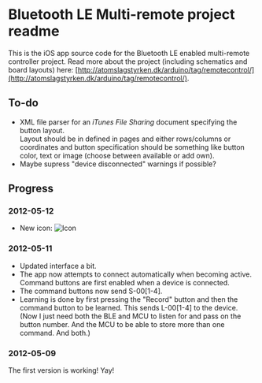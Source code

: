 # Bluetooth LE Multi-remote project readme

This is the iOS app source code for the Bluetooth LE enabled multi-remote controller project. Read more about the project (including schematics and board layouts) here: [http://atomslagstyrken.dk/arduino/tag/remotecontrol/](http://atomslagstyrken.dk/arduino/tag/remotecontrol/).

## To-do

- XML file parser for an _iTunes File Sharing_ document specifying the button layout.  
Layout should be in defined in pages and either rows/columns or coordinates and button specification should be something like button color, text or image (choose between available or add own).
- Maybe supress "device disconnected" warnings if possible?

## Progress

### 2012-05-12
- New icon: ![Icon](https://github.com/jenswilly/iOS-multiremote/blob/master/Resources/App%20Icon%20%5BSquared%5D/Icon.png?raw=true)

### 2012-05-11
- Updated interface a bit.
- The app now attempts to connect automatically when becoming active. Command buttons are first enabled when a device is connected.
- The command buttons now send S-00[1-4].
- Learning is done by first pressing the "Record" button and then the command button to be learned. This sends L-00[1-4] to the device. (Now I just need both the BLE and MCU to listen for and pass on the button number. And the MCU to be able to store more than one command. And both.)

### 2012-05-09
The first version is working! Yay!

